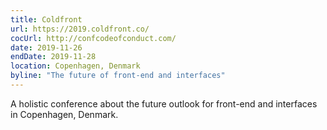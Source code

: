```yaml
---
title: Coldfront
url: https://2019.coldfront.co/
cocUrl: http://confcodeofconduct.com/
date: 2019-11-26
endDate: 2019-11-28
location: Copenhagen, Denmark
byline: "The future of front-end and interfaces"
---
```


A holistic conference about the future outlook for front-end and interfaces in Copenhagen, Denmark.